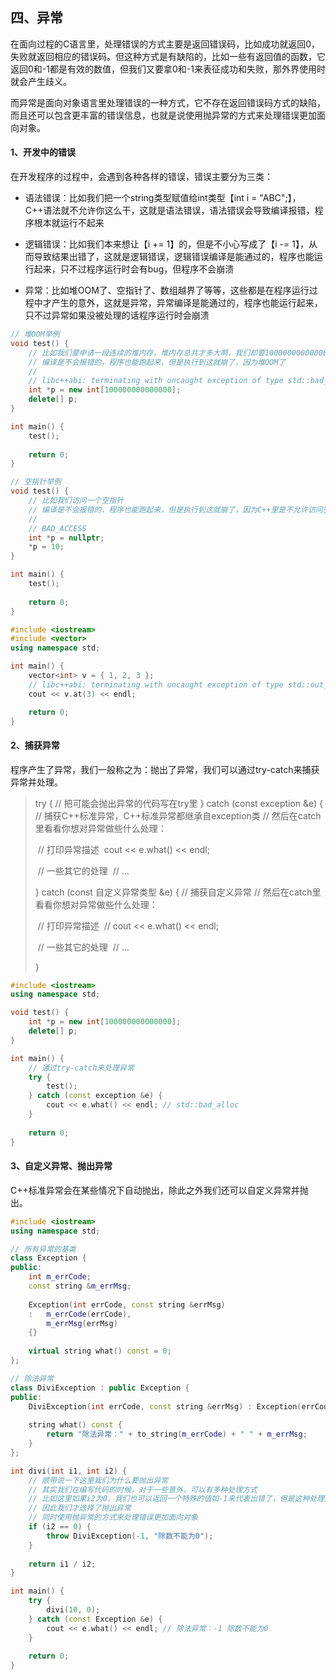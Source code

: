 ## 四、异常

在面向过程的C语言里，处理错误的方式主要是返回错误码，比如成功就返回0，失败就返回相应的错误码。但这种方式是有缺陷的，比如一些有返回值的函数，它返回0和-1都是有效的数值，但我们又要拿0和-1来表征成功和失败，那外界使用时就会产生歧义。

而异常是面向对象语言里处理错误的一种方式，它不存在返回错误码方式的缺陷，而且还可以包含更丰富的错误信息，也就是说使用抛异常的方式来处理错误更加面向对象。

#### 1、开发中的错误

在开发程序的过程中，会遇到各种各样的错误，错误主要分为三类：

* 语法错误：比如我们把一个string类型赋值给int类型【int i = "ABC";】，C++语法就不允许你这么干，这就是语法错误，语法错误会导致编译报错，程序根本就运行不起来

* 逻辑错误：比如我们本来想让【i += 1】的，但是不小心写成了【i -= 1】，从而导致结果出错了，这就是逻辑错误，逻辑错误编译是能通过的，程序也能运行起来，只不过程序运行时会有bug，但程序不会崩溃

* 异常：比如堆OOM了、空指针了、数组越界了等等，这些都是在程序运行过程中才产生的意外，这就是异常，异常编译是能通过的，程序也能运行起来，只不过异常如果没被处理的话程序运行时会崩溃


```c++
// 堆OOM举例
void test() {
    // 比如我们要申请一段连续的堆内存，堆内存总共才多大啊，我们却要100000000000000 * 4个字节
    // 编译是不会报错的，程序也能跑起来，但是执行到这就崩了，因为堆OOM了
    //
    // libc++abi: terminating with uncaught exception of type std::bad_alloc: std::bad_alloc
    int *p = new int[100000000000000];
    delete[] p;
}

int main() {
    test();
    
    return 0;
}
```

```c++
// 空指针举例
void test() {
    // 比如我们访问一个空指针
    // 编译是不会报错的，程序也能跑起来，但是执行到这就崩了，因为C++里是不允许访问空指针的
    //
    // BAD_ACCESS
    int *p = nullptr;
    *p = 10;
}

int main() {
    test();
    
    return 0;
}
```

```c++
#include <iostream>
#include <vector>
using namespace std;

int main() {
    vector<int> v = { 1, 2, 3 };
    // libc++abi: terminating with uncaught exception of type std::out_of_range: vector
    cout << v.at(3) << endl;

    return 0;
}
```

#### 2、捕获异常

程序产生了异常，我们一般称之为：抛出了异常，我们可以通过try-catch来捕获异常并处理。

> try {
>     // 把可能会抛出异常的代码写在try里
> } catch (const exception &e) { // 捕获C++标准异常，C++标准异常都继承自exception类
>     // 然后在catch里看看你想对异常做些什么处理：
>     
>
> ​	// 打印异常描述
> ​	cout << e.what() << endl;
>
> ​	// 一些其它的处理
> ​	// ...
>
> } catch (const 自定义异常类型 &e) { // 捕获自定义异常
>     // 然后在catch里看看你想对异常做些什么处理：
>
> ​    // 打印异常描述
> ​	// cout << e.what() << endl;
>
> ​	// 一些其它的处理
> ​	// ...
>
> }

```c++
#include <iostream>
using namespace std;

void test() {
    int *p = new int[100000000000000];
    delete[] p;
}

int main() {
  	// 通过try-catch来处理异常
    try {
        test();
    } catch (const exception &e) {
        cout << e.what() << endl; // std::bad_alloc
    }
    
    return 0;
}
```

#### 3、自定义异常、抛出异常

C++标准异常会在某些情况下自动抛出，除此之外我们还可以自定义异常并抛出。

```c++
#include <iostream>
using namespace std;

// 所有异常的基类
class Exception {
public:
    int m_errCode;
    const string &m_errMsg;
    
    Exception(int errCode, const string &errMsg)
    :   m_errCode(errCode),
        m_errMsg(errMsg)
    {}
    
    virtual string what() const = 0;
};

// 除法异常
class DiviException : public Exception {
public:
    DiviException(int errCode, const string &errMsg) : Exception(errCode, errMsg) {}
    
    string what() const {
        return "除法异常：" + to_string(m_errCode) + " " + m_errMsg;
    }
};

int divi(int i1, int i2) {
    // 顺带说一下这里我们为什么要抛出异常
    // 其实我们在编写代码的时候，对于一些意外，可以有多种处理方式
    // 比如这里如果i2为0，我们也可以返回一个特殊的值如-1来代表出错了，但是这种处理方式好像不太适合这个场景，因为-1完全有可能是个有效的返回值
    // 因此我们才选择了抛出异常
  	// 同时使用抛异常的方式来处理错误更加面向对象
    if (i2 == 0) {
        throw DiviException(-1, "除数不能为0");
    }
    
    return i1 / i2;
}

int main() {
    try {
        divi(10, 0);
    } catch (const Exception &e) {
        cout << e.what() << endl; // 除法异常：-1 除数不能为0
    }
    
    return 0;
}
```
